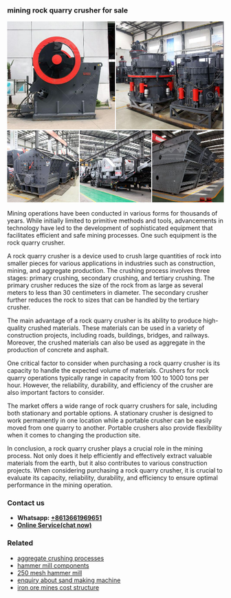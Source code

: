 <h3>mining rock quarry crusher for sale</h3><img src='1708408373.jpg' alt=''><p>Mining operations have been conducted in various forms for thousands of years. While initially limited to primitive methods and tools, advancements in technology have led to the development of sophisticated equipment that facilitates efficient and safe mining processes. One such equipment is the rock quarry crusher.</p><p>A rock quarry crusher is a device used to crush large quantities of rock into smaller pieces for various applications in industries such as construction, mining, and aggregate production. The crushing process involves three stages: primary crushing, secondary crushing, and tertiary crushing. The primary crusher reduces the size of the rock from as large as several meters to less than 30 centimeters in diameter. The secondary crusher further reduces the rock to sizes that can be handled by the tertiary crusher.</p><p>The main advantage of a rock quarry crusher is its ability to produce high-quality crushed materials. These materials can be used in a variety of construction projects, including roads, buildings, bridges, and railways. Moreover, the crushed materials can also be used as aggregate in the production of concrete and asphalt.</p><p>One critical factor to consider when purchasing a rock quarry crusher is its capacity to handle the expected volume of materials. Crushers for rock quarry operations typically range in capacity from 100 to 1000 tons per hour. However, the reliability, durability, and efficiency of the crusher are also important factors to consider.</p><p>The market offers a wide range of rock quarry crushers for sale, including both stationary and portable options. A stationary crusher is designed to work permanently in one location while a portable crusher can be easily moved from one quarry to another. Portable crushers also provide flexibility when it comes to changing the production site.</p><p>In conclusion, a rock quarry crusher plays a crucial role in the mining process. Not only does it help efficiently and effectively extract valuable materials from the earth, but it also contributes to various construction projects. When considering purchasing a rock quarry crusher, it is crucial to evaluate its capacity, reliability, durability, and efficiency to ensure optimal performance in the mining operation.</p><h3>Contact us</h3><ul><li><strong>Whatsapp:&nbsp;<a href="https://wa.me/8613661969651">+8613661969651</a></strong></li><li><a href="https://swt.shibang-china.com/?git&amp;zhl&amp;mining rock quarry crusher for sale"><strong>Online Service(chat now)</strong></a></li></ul><h3>Related</h3><ul><li><a href='aggregate crushing processes.md'>aggregate crushing processes</a></li><li><a href='hammer mill components.md'>hammer mill components</a></li><li><a href='250 mesh hammer mill.md'>250 mesh hammer mill</a></li><li><a href='enquiry about sand making machine.md'>enquiry about sand making machine</a></li><li><a href='iron ore mines cost structure.md'>iron ore mines cost structure</a></li></ul>